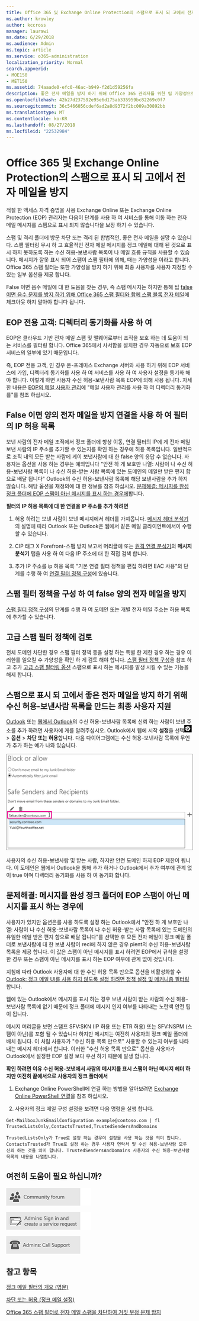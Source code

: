 ```yaml
---
title: Office 365 및 Exchange Online Protection의 스팸으로 표시 되 고에서 전자 메일을 방지
ms.author: krowley
author: kccross
manager: laurawi
ms.date: 6/29/2018
ms.audience: Admin
ms.topic: article
ms.service: o365-administration
localization_priority: Normal
search.appverid:
- MOE150
- MET150
ms.assetid: 74aaade0-efc0-46ac-b949-f2d1d59256fa
description: 좋은 전자 메일을 방지 하기 위해 Office 365 관리자를 위한 팁 가양성으로 격리로 전송 되지 않도록 스팸으로 표시 합니다. 수신 허용 목록 및 스팸으로 표시 하는 효율적인 전자 메일을 방지 하기 위해 다른 옵션을 사용자 지정 합니다.
ms.openlocfilehash: 42b27d237592e95e6d175ab335959bc82269c0f7
ms.sourcegitcommit: 36c5466056cdef6ad2a8d9372f2bc009a30892bb
ms.translationtype: MT
ms.contentlocale: ko-KR
ms.lasthandoff: 08/27/2018
ms.locfileid: "22532984"
---
```

# <a name="prevent-email-from-being-marked-as-spam-in-office-365-and-exchange-online-protection"></a>Office 365 및 Exchange Online Protection의 스팸으로 표시 되 고에서 전자 메일을 방지

적절 한 액세스 자격 증명을 사용 Exchange Online 또는 Exchange Online Protection (EOP) 관리자는 다음이 단계를 사용 하 여 서비스를 통해 이동 하는 전자 메일 메시지를 스팸으로 표시 되지 않습니다을 보장 하기 수 있습니다.
  
스팸 및 격리 폴더에 방문 차단 또는 격리 된 합법적인, 좋은 전자 메일을 실망 수 있습니다. 스팸 필터링 무시 하 고 효율적인 전자 메일 메시지를 정크 메일에 대해 된 것으로 표시 하지 못하도록 하는 수신 허용-보낸사람 목록이 나 메일 흐름 규칙을 사용할 수 있습니다. 메시지가 잘못 표시 되어 스팸이 스팸 필터에 의해, 때는 가양성을 이라고 합니다. Office 365 스팸 필터는 또한 가양성을 방지 하기 위해 최종 사용자를 사용자 지정할 수 있는 일부 옵션을 제공 합니다.
  
False 이면 음수 메일에 대 한 도움을 찾는 경우, 즉 스팸 메시지는 하지만 통해 팁 [false 이면 음수 문제를 방지 하기 위해 Office 365 스팸 필터와 함께 스팸 블록 전자 메일](block-email-spam-to-prevent-false-negatives.md)에 체크아웃 하지 말아야 합니다 됩니다.
  
## <a name="eop-only-customers-use-directory-synchronization"></a>EOP 전용 고객: 디렉터리 동기화를 사용 하 여

EOP은 클라우드 기반 전자 메일 스팸 및 맬웨어로부터 조직을 보호 하는 데 도움이 되는 서비스를 필터링 합니다. Office 365에서 사서함을 설치한 경우 자동으로 보호 EOP 서비스의 일부에 있기 때문입니다. 
  
즉, EOP 전용 고객, 인 경우 온-프레미스 Exchange 서버와 사용 하기 위해 EOP 서비스에 가입, 디렉터리 동기화를 사용 하 여 서비스를 사용 하 여 사용자 설정을 동기화 해야 합니다. 이렇게 하면 사용자 수신 허용-보낸사람 목록 EOP에 의해 사용 됩니다. 자세한 내용은 [EOP의 메일 사용자 관리](https://go.microsoft.com/fwlink/?LinkId=534098)에 "메일 사용자 관리를 사용 하 여 디렉터리 동기화를"를 참조 하십시오.
  
## <a name="prevent-false-positive-email-by-using-the-connection-filters-ip-allow-list"></a>False 이면 양의 전자 메일을 방지 연결을 사용 하 여 필터의 IP 허용 목록

보낸 사람의 전자 메일 조직에서 정크 폴더에 항상 이동, 연결 필터의 IP에 게 전자 메일 보낸 사람의 IP 주소를 추가할 수 있는지를 확인 하는 경우에 허용 목록입니다. 일반적으로 조직 내의 모든 받는 사람에 게이 보낸사람에 대 한 false 양의 응답 수 없습니다. 사용자는 옵션을 사용 하는 경우는 예외입니다 "안전 하 게 보호만 나열: 사람이 나 수신 허용-보낸사람 목록이 나 수신 허용-받는 사람 목록에 있는 도메인의 메일만 받은 편지 함으로 배달 됩니다" Outlook의 수신 허용-보낸사람 목록에 해당 보낸사람을 추가 하지 않습니다. 해당 옵션을 재정의에 대 한 정보를 참조 하십시오. [문제해결: 메시지를 완성 정크 폴더에 EOP 스팸이 아닌 메시지를 표시 하는 경우에](prevent-email-from-being-marked-as-spam-0.md#TroubleshootingJunkEOPNonSpam)합니다.
  
 **필터의 IP 허용 목록에 대 한 연결을 IP 주소를 추가 하려면**
  
1. 허용 하려는 보낸 사람이 보낸 메시지에서 헤더를 가져옵니다. [메시지 헤더 분석기](https://go.microsoft.com/fwlink/p/?LinkId=306583)의 설명에 따라 Outlook 또는 Outlook은 웹에서 같은 메일 클라이언트에서이 수행할 수 있습니다.
    
2. CIP 태그 X Forefront-스팸 방지 보고서 머리글에 또는 [원격 연결 분석기](https://testconnectivity.microsoft.com/?tabid=mha)의 **메시지 분석기** 탭을 사용 하 여 다음 IP 주소에 대 한 직접 검색 합니다.
    
3. 추가 IP 주소를 ip 허용 목록 "기본 연결 필터 정책을 편집 하려면 EAC 사용"의 단계를 수행 하 여 [연결 필터 정책 구성](https://go.microsoft.com/fwlink/?LinkId=534132)에 있습니다.
    
## <a name="prevent-false-positive-email-by-configuring-spam-filter-policies"></a>스팸 필터 정책을 구성 하 여 false 양의 전자 메일을 방지

[스팸 필터 정책 구성](https://go.microsoft.com/fwlink/?LinkID=534136)의 단계를 수행 하 여 도메인 또는 개별 전자 메일 주소는 허용 목록에 추가할 수 있습니다.
  
## <a name="review-your-advanced-spam-filter-policies"></a>고급 스팸 필터 정책에 검토

전체 도메인 차단한 경우 스팸 필터 정책 등을 설정 하는 특별 한 제한 경우 하는 경우 이러한를 일으킬 수 가양성을 확인 하 게 검토 해야 합니다. [스팸 필터 정책 구성](https://go.microsoft.com/fwlink/?LinkId=534136)을 참조 하 고 추가 [고급 스팸 필터링 옵션](https://go.microsoft.com/fwlink/?LinkId=534137) 스팸으로 표시 하는 메시지를 발생 시킬 수 있는 기능을 해제 합니다. 
  
## <a name="help-your-end-users-create-a-safe-sender-list-to-prevent-good-email-from-being-marked-as-spam"></a>스팸으로 표시 되 고에서 좋은 전자 메일을 방지 하기 위해 수신 허용-보낸사람 목록을 만드는 최종 사용자 지원
<a name="BKMK_email-user-help-safelist"> </a>

[Outlook](https://go.microsoft.com/fwlink/p/?LinkId=270065) 또는 [웹에서 Outlook](https://go.microsoft.com/fwlink/p/?LinkId=294862)의 수신 허용-보낸사람 목록에 신뢰 하는 사람이 보낸 주소를 추가 하려면 사용자에 게를 알려주십시오. Outlook에서 웹에 시작 **설정**을 선택![ConfigureAPowerBIAnalysisServicesConnector_settingsIcon](media/24bd5467-c8d2-4936-9c37-a179bd0e21ec.png) \> **옵션** \> **차단 또는 허용**합니다. 다음 다이어그램에는 수신 허용-보낸사람 목록에 무언가 추가 하는 예가 나와 있습니다.
  
![Outlook Web App에서 수신 허용-보낸사람 추가 (영문)](media/8de6b24e-429e-4e8f-8ce8-53ba659cbfcb.png)
  
사용자의 수신 허용-보낸사람 및 받는 사람, 하지만 안전 도메인 하지 EOP 제한이 됩니다. 이 도메인은 웹에서 Outlook을 통해 추가 하거나 Outlook에서 추가 여부에 관계 없이 true 이며 디렉터리 동기화를 사용 하 여 동기화 합니다.
  
## <a name="troubleshooting-a-message-ends-up-in-the-junk-folder-even-though-eop-marked-the-message-as-non-spam"></a>문제해결: 메시지를 완성 정크 폴더에 EOP 스팸이 아닌 메시지를 표시 하는 경우에
<a name="TroubleshootingJunkEOPNonSpam"> </a>

사용자가 있지만 옵션은를 사용 하도록 설정 하는 Outlook에서 "안전 하 게 보호만 나열: 사람이 나 수신 허용-보낸사람 목록이 나 수신 허용-받는 사람 목록에 있는 도메인의 유일한 메일 받은 편지 함으로 배달 됩니다"를 선택한 후 모든 전자 메일이 정크 메일 폴더로 보낸사람에 대 한 보낸 사람이 reci에 하지 않은 경우 pient의 수신 허용-보낸사람 목록을 제공 합니다. 이 값은 스팸이 아닌 메시지를 표시 하려면 EOP에서 규칙을 설정한 경우 또는 스팸이 아닌 메시지를 표시 하는 EOP 여부에 관계 없이 것입니다.
  
지침에 따라 Outlook 사용자에 대 한 수신 허용 목록 만으로 옵션을 비활성화할 수 [Outlook: 정크 메일 UI를 사용 하지 않도록 설정 하려면 정책 설정 및 메커니즘 필터링](https://support.microsoft.com/en-us/kb/2180568)합니다.
  
웹에 있는 Outlook에서 메시지를 표시 하는 경우 보낸 사람이 받는 사람의 수신 허용-보낸사람 목록에 없기 때문에 정크 폴더에 메시지 인지 여부를 나타내는 노란색 안전 팁이 됩니다.
  
메시지 머리글을 보면 스탬프 SFV:SKN (IP 허용 또는 ETR 허용) 또는 SFV:NSPM (스팸이 아닌)를 포함 될 수 있습니다 하지만 메시지는 여전히 사용자의 정크 메일 폴더에 배치 됩니다. 이 처럼 사용자가 "수신 허용 목록 만으로" 사용할 수 있는지 여부를 나타내는 메시지 헤더에서 합니다. 이러한 "수신 허용 목록 만으로" 옵션을 사용자가 Outlook에서 설정한 EOP 설정 보다 우선 하기 때문에 발생 합니다. 
  
 **확인 하려면 이유 수신 허용-보낸에서 사람의 메시지를 표시 스팸이 아닌 메시지 헤더 하지만 여전히 끝에서으로 사용자의 정크 폴더에서**
  
1. Exchange Online PowerShell에 연결 하는 방법을 알아보려면 [Exchange Online PowerShell 연결](https://go.microsoft.com/fwlink/p/?LinkId=396554)을 참조 하십시오. 
    
2. 사용자의 정크 메일 구성 설정을 보려면 다음 명령을 실행 합니다.
    
  ```
  Get-MailboxJunkEmailConfiguration example@contoso.com | fl TrustedListsOnly,ContactsTrusted,TrustedSendersAndDomains
  ```

    TrustedListsOnly가 True로 설정 하는 경우이 설정을 사용 하는 것을 의미 합니다. ContactsTrusted가 True로 설정 하는 경우 사용자 연락처 및 수신 허용-보낸사람 모두 신뢰 하는 것을 의미 합니다. TrustedSendersAndDomains 사용자의 수신 허용-보낸사람 목록의 내용을 나열합니다.
    
## <a name="still-need-help"></a>여전히 도움이 필요 하십니까?
<a name="TroubleshootingJunkEOPNonSpam"> </a>

[![Office 365 커뮤니티 포럼에서 도움말 보기](media/12a746cc-184b-4288-908c-f718ce9c4ba5.png)](https://go.microsoft.com/fwlink/p/?LinkId=518605)
  
[![관리자: 서비스 요청 로그인 및 만들기](media/10862798-181d-47a5-ae4f-3f8d5a2874d4.png)]( https://go.microsoft.com/fwlink/p/?LinkId=519124)
  
[![관리자: 지원 서비스 문의](media/9f262e67-e8c9-4fc0-85c2-b3f4cfbc064e.png)](https://go.microsoft.com/fwlink/p/?LinkID=518322)
  
## <a name="see-also"></a>참고 항목
<a name="TroubleshootingJunkEOPNonSpam"> </a>

[정크 메일 필터의 개요 (영문)](https://support.office.com/article/5AE3EA8E-CF41-4FA0-B02A-3B96E21DE089)
  
[차단 또는 허용 (정크 메일 설정)](https://support.office.com/article/48c9f6f7-2309-4f95-9a4d-de987e880e46)
  
[Office 365 스팸 필터로 전자 메일 스팸을 차단하여 거짓 부정 문제 방지](block-email-spam-to-prevent-false-negatives.md)

